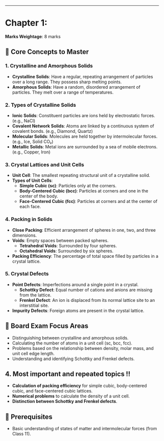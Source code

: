 
---

# Chapter 1:
**Marks Weightage**: 8 marks

## 🎯 Core Concepts to Master

### 1. Crystalline and Amorphous Solids
- **Crystalline Solids**: Have a regular, repeating arrangement of particles over a long range. They possess sharp melting points.
- **Amorphous Solids**: Have a random, disordered arrangement of particles. They melt over a range of temperatures.

### 2. Types of Crystalline Solids
- **Ionic Solids**: Constituent particles are ions held by electrostatic forces. (e.g., NaCl)
- **Covalent Network Solids**: Atoms are linked by a continuous system of covalent bonds. (e.g., Diamond, Quartz)
- **Molecular Solids**: Molecules are held together by intermolecular forces. (e.g., Ice, Solid CO₂)
- **Metallic Solids**: Metal ions are surrounded by a sea of mobile electrons. (e.g., Copper, Iron)

### 3. Crystal Lattices and Unit Cells
- **Unit Cell**: The smallest repeating structural unit of a crystalline solid.
- **Types of Unit Cells**:
    - **Simple Cubic (sc)**: Particles only at the corners.
    - **Body-Centered Cubic (bcc)**: Particles at corners and one in the center of the body.
    - **Face-Centered Cubic (fcc)**: Particles at corners and at the center of each face.

### 4. Packing in Solids
- **Close Packing**: Efficient arrangement of spheres in one, two, and three dimensions.
- **Voids**: Empty spaces between packed spheres.
    - **Tetrahedral Voids**: Surrounded by four spheres.
    - **Octahedral Voids**: Surrounded by six spheres.
- **Packing Efficiency**: The percentage of total space filled by particles in a crystal lattice.

### 5. Crystal Defects
- **Point Defects**: Imperfections around a single point in a crystal.
    - **Schottky Defect**: Equal number of cations and anions are missing from the lattice.
    - **Frenkel Defect**: An ion is displaced from its normal lattice site to an interstitial site.
- **Impurity Defects**: Foreign atoms are present in the crystal lattice.

## 📝 Board Exam Focus Areas
- Distinguishing between crystalline and amorphous solids.
- Calculating the number of atoms in a unit cell (sc, bcc, fcc).
- Problems based on the relationship between density, molar mass, and unit cell edge length.
- Understanding and identifying Schottky and Frenkel defects.

## 4. Most important and repeated topics !!
- **Calculation of packing efficiency** for simple cubic, body-centered cubic, and face-centered cubic lattices.
- **Numerical problems** to calculate the density of a unit cell.
- **Distinction between Schottky and Frenkel defects**.

## 🔗 Prerequisites
- Basic understanding of states of matter and intermolecular forces (from Class 11).
